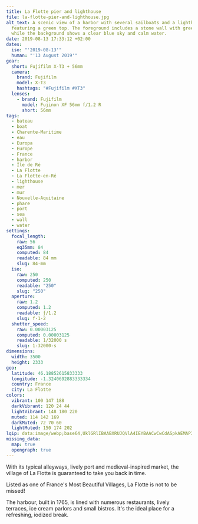 ```yaml
---
title: La Flotte pier and lighthouse
file: la-flotte-pier-and-lighthouse.jpg
alt_text: A scenic view of a harbor with several sailboats and a lighthouse
  featuring a green top. The foreground includes a stone wall with greenery,
  while the background shows a clear blue sky and calm water.
date: 2019-08-13 17:33:12 +02:00
dates:
  iso: "'2019-08-13'"
  human: "'13 August 2019'"
gear:
  short: Fujifilm X-T3 + 56mm
  camera:
    brand: Fujifilm
    model: X-T3
    hashtags: "#Fujifilm #XT3"
  lenses:
    - brand: Fujifilm
      model: Fujinon XF 56mm f/1.2 R
      short: 56mm
tags:
  - bateau
  - boat
  - Charente-Maritime
  - eau
  - Europa
  - Europe
  - France
  - harbor
  - Île de Ré
  - La Flotte
  - La Flotte-en-Ré
  - lighthouse
  - mer
  - mur
  - Nouvelle-Aquitaine
  - phare
  - port
  - sea
  - wall
  - water
settings:
  focal_length:
    raw: 56
    eq35mm: 84
    computed: 84
    readable: 84 mm
    slug: 84-mm
  iso:
    raw: 250
    computed: 250
    readable: "250"
    slug: "250"
  aperture:
    raw: 1.2
    computed: 1.2
    readable: ƒ/1.2
    slug: f-1-2
  shutter_speed:
    raw: 0.00003125
    computed: 0.00003125
    readable: 1/32000 s
    slug: 1-32000-s
dimensions:
  width: 3500
  height: 2333
geo:
  latitude: 46.18852615833333
  longitude: -1.3240692883333334
  country: France
  city: La Flotte
colors:
  vibrant: 100 147 188
  darkVibrant: 120 24 44
  lightVibrant: 148 180 220
  muted: 114 142 169
  darkMuted: 72 70 60
  lightMuted: 150 174 202
lqip: data:image/webp;base64,UklGRlIBAABXRUJQVlA4IEYBAACwCwCdASpkAEMAP3GmyVq0v7KrMVQ6A/AuCWUAzYkt7xnccCB1Jn/LgQgk2VqJQQjgAdR/EDDEGJ+xAlN1F6pSb18fB35iPj3gu1N1qOQxZgc02tiS4nv+296u6RtSmztbGxrVI8AA/rmx+qAqKKP9aRCB+L+0q5vF5hmv5Fy9QnzL1Y32oFQNdpXf+/nH67RePmbf+PdBfpN2ReM6LAHT2WfgBEbdYsuF0BKKi7JohHclspkCTRo7PLjcQevcXU9xeYADD8De2ofZi9Fbh/iquF+Vj5wcwuC+UrrI46mjRD/AE1HePdzUJkbpYTfNJNakwrFLFoAvTNd6XTI6BYqnbxNnGDMIxNNMdNMhIe9lbYKDeIxrmp2Zpz4uSk4H0HofYpQdXLb67AefhNv+ua0sNOGBQ6HM6ar3zBuQQ/P3lEZHlOgAAA==
missing_data:
  map: true
  opengraph: true
---
```


With its typical alleyways, lively port and medieval-inspired market, the village of La Flotte is guaranteed to take you back in time.

Listed as one of France's Most Beautiful Villages, La Flotte is not to be missed!

The harbour, built in 1765, is lined with numerous restaurants, lively terraces, ice cream parlors and small bistros. It's the ideal place for a refreshing, iodized break.
